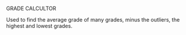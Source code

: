 GRADE CALCULTOR

Used to find the average grade of many grades, minus the outliers, the highest and lowest grades.

